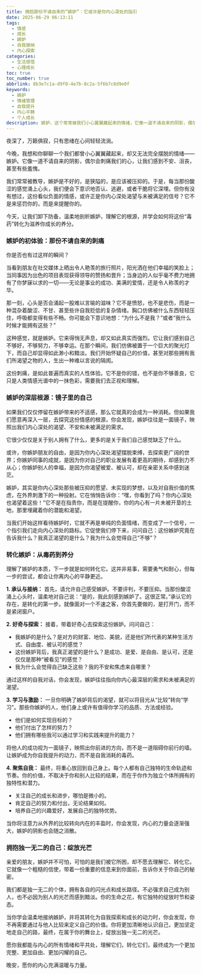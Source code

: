 ```yaml
---
title: 拥抱那份不请自来的“嫉妒”：它或许是你内心深处的指引
date: 2025-06-29 06:13:11
tags:
  - 情感
  - 成长
  - 嫉妒
  - 自我接纳
  - 内心探索
categories:
  - 生活感悟
  - 心理成长
toc: true
toc_number: true
abbrlink: 8b3e7c1a-d9f0-4e7b-8c2a-5f6b7c8d9e0f
keywords:
  - 嫉妒
  - 情绪管理
  - 自我提升
  - 内心平静
  - 个人成长
description: 嫉妒，这个常常被我们小心翼翼藏起来的情绪，它像一道不请自来的阴影，偶尔会刺痛我们的心。但你有没有想过，这份看似负面的情感，或许正是你内心深处渴望与未被满足的信号？本文将带你温柔地剖析嫉妒，理解它的根源，并学会如何将这份“毒药”转化为滋养你成长的养分，最终拥抱一个更加完整、自信的自己。
---
```


夜深了，万籁俱寂，只有思绪在心间轻轻流淌。

今晚，我想和你聊聊一个我们都曾小心翼翼藏起来，却又无法完全摆脱的情绪——嫉妒。它像一道不请自来的阴影，偶尔会刺痛我们的心，让我们感到不安、沮丧，甚至有些羞愧。

我们常常被教导，嫉妒是不好的，是狭隘的，是应该被压抑的。于是，每当那份酸涩的感觉涌上心头，我们便会下意识地否认、逃避，或者干脆将它深埋。但你有没有想过，这份看似负面的情感，或许正是你内心深处渴望与未被满足的信号？它不是来惩罚你的，而是来提醒你的。

今天，让我们卸下防备，温柔地剖析嫉妒，理解它的根源，并学会如何将这份“毒药”转化为滋养你成长的养分。

### 嫉妒的初体验：那份不请自来的刺痛

你是否也有过这样的瞬间？

当看到朋友在社交媒体上晒出令人艳羡的旅行照片，阳光洒在他们幸福的笑脸上；当同事因为出色的项目表现获得领导的赞扬和晋升；当身边的人似乎毫不费力地拥有了你梦寐以求的一切——无论是事业的成功、美满的爱情，还是令人称羡的才华。

那一刻，心头是否会涌起一股难以言喻的滋味？它不是愤怒，也不是悲伤，而是一种混杂着酸涩、不甘、甚至些许自我贬低的复杂情绪。胸口仿佛被什么东西轻轻压住，呼吸都变得有些不畅。你可能会下意识地想：“为什么不是我？”或者“我什么时候才能拥有这些？”

这种感觉，就是嫉妒。它来得悄无声息，却又如此真实而强烈。它让我们感到自己不够好，不够努力，不够幸运。在那个瞬间，我们仿佛被置于一个巨大的聚光灯下，而自己却显得如此渺小和黯淡。我们开始怀疑自己的价值，甚至对那些拥有我们所渴望之物的人，生出一种难以言说的隔阂。

这份刺痛，是如此普遍而真实的人性体验。它不是你的错，也不是你不够善良，它只是人类情感光谱中的一抹色彩，需要我们去正视和理解。

### 嫉妒的深层根源：镜子里的自己

如果我们仅仅停留在嫉妒带来的不适感，那么它就真的会成为一种消耗。但如果我们愿意再深入一层，去探究这份情感的根源，你会发现，嫉妒往往是一面镜子，映照出我们内心深处的渴望、不安和未被满足的需求。

它很少仅仅是关于别人拥有了什么，更多的是关于我们自己感觉缺乏了什么。

或许，你嫉妒朋友的自由，是因为你内心深处渴望摆脱束缚，去探索更广阔的世界；你嫉妒同事的成就，是因为你对自己的职业发展有着更高的期待，却感到力不从心；你嫉妒别人的幸福，是因为你渴望被爱、被认可，却在亲密关系中感到迷茫。

嫉妒，其实是你内心深处那些被压抑的愿望、未实现的梦想，以及对自我价值的焦虑，在外界刺激下的一种投射。它在悄悄告诉你：“嘿，你看到了吗？你内心深处也渴望着这些！”它不是在指责你，而是在提醒你，你的内心有一片未被开垦的土地，那里埋藏着你的潜能和渴望。

当我们开始这样看待嫉妒时，它就不再是单纯的负面情绪，而变成了一个信号，一个指引我们走向内心深处的路标。它促使我们停下来，问问自己：这份嫉妒究竟在告诉我什么？我真正渴望的是什么？我为什么会觉得自己“不够”？

### 转化嫉妒：从毒药到养分

理解了嫉妒的本质，下一步就是如何转化它。这并非易事，需要勇气和耐心，但每一步的尝试，都会让你离内心的平静更近。

**1. 承认与接纳：**
首先，请允许自己感受嫉妒。不要评判，不要压抑。当那份酸涩涌上心头时，温柔地对自己说：“是的，我此刻感到嫉妒了。这很正常。”承认它的存在，是转化的第一步。就像面对一个不速之客，你首先要做的，是打开门，而不是紧闭窗户。

**2. 好奇与探索：**
接着，带着好奇心去探索这份嫉妒。问问自己：
*   我嫉妒的是什么？是对方的财富、地位、美貌，还是他们所代表的某种生活方式、自由度、被认可的感觉？
*   这份嫉妒背后，我真正渴望的是什么？是成功、是爱、是自由、是认可，还是仅仅是那种“被看见”的感觉？
*   我为什么会觉得自己缺乏这些？我的不安和焦虑来自哪里？

通过这样的自我对话，你会发现，嫉妒往往指向你内心最深层的需求和未被满足的渴望。

**3. 学习与激励：**
一旦你明确了嫉妒背后的渴望，就可以将目光从“比较”转向“学习”。那些你嫉妒的人，他们身上或许有值得你学习的品质、方法或经验。
*   他们是如何实现目标的？
*   他们付出了怎样的努力？
*   他们拥有哪些我可以通过学习和实践来提升的能力？

将他人的成功视为一面镜子，映照出你前进的方向，而不是一道阻碍你前行的墙。让嫉妒成为你自我提升的动力，而不是自我消耗的毒药。

**4. 聚焦自我：**
最终，将重心放回到自己身上。每个人都有自己独特的生命轨迹和节奏。你的价值，不取决于你和别人比较的结果，而在于你作为独立个体所拥有的独特性和潜力。
*   关注自己的成长和进步，哪怕是微小的。
*   肯定自己的努力和付出，无论结果如何。
*   培养自己的兴趣爱好，发展自己的独特优势。

当你将注意力从外界的比较转向内在的丰盈时，你会发现，内心的力量会逐渐强大，嫉妒的阴影也会随之消散。

### 拥抱独一无二的自己：绽放光芒

亲爱的朋友，嫉妒并不可怕，可怕的是我们被它所困，却不愿去理解它、转化它。它就像一个粗糙的信使，带着一份重要的信息来到你面前，告诉你关于你自己的秘密。

我们都是独一无二的个体，拥有各自的闪光点和成长路径。不必强求自己成为别人，也不必因为别人的光芒而感到黯淡。你的生命之花，有它独特的绽放时节和姿态。

当你学会温柔地接纳嫉妒，并将其转化为自我探索和成长的动力时，你会发现，你不再需要通过与他人比较来定义自己的价值。你将更加清晰地认识自己，更加坚定地走自己的路，最终，在属于你的舞台上，绽放出独一无二的光芒。

愿你我都能与内心的所有情绪和平共处，理解它们，转化它们，最终成为一个更加完整、更加自由、更加闪耀的自己。

晚安，愿你的内心充满温暖与力量。